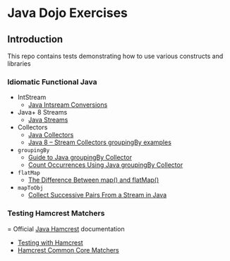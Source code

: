 # Java Dojo Exercises

## Introduction
This repo contains tests demonstrating how to use various constructs and libraries 


### Idiomatic Functional Java
- IntStream
  - [Java Intsream Conversions](https://www.baeldung.com/java-intstream-convert)
- Java+ 8 Streams
  - [Java Streams](https://www.baeldung.com/category/java/java-streams)
- Collectors
  - [Java Collectors](https://www.baeldung.com/tag/java-collectors)
  - [Java 8 – Stream Collectors groupingBy examples](https://mkyong.com/java8/java-8-collectors-groupingby-and-mapping-example/)
- `groupingBy`
  - [Guide to Java groupingBy Collector](https://www.baeldung.com/java-groupingby-collector)
  - [Count Occurrences Using Java groupingBy Collector](https://www.baeldung.com/java-groupingby-count)
- `flatMap`
  - [The Difference Between map() and flatMap()](https://www.baeldung.com/java-difference-map-and-flatmap)
- `mapToObj`
  - [Collect Successive Pairs From a Stream in Java](https://www.baeldung.com/java-stream-collect-successive-pairs)


### Testing Hamcrest Matchers
= Official [Java Hamcrest](https://hamcrest.org/JavaHamcrest/) documentation
- [Testing with Hamcrest](https://www.baeldung.com/java-junit-hamcrest-guide)
- [Hamcrest Common Core Matchers](https://www.baeldung.com/hamcrest-core-matchers)